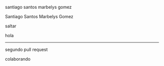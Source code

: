 
santiago santos
marbelys gomez

Santiago Santos
Marbelys Gomez


saltar

hola


____________________
segundo pull request



colaborando
